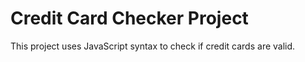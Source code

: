 # Credit Card Checker Project

 This project uses JavaScript syntax to check if credit cards are valid. 
